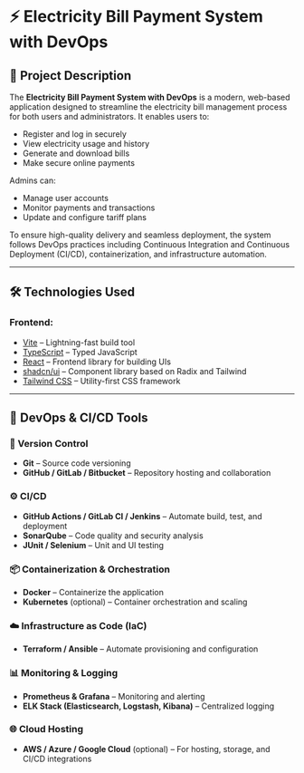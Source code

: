 # ⚡ Electricity Bill Payment System with DevOps

## 📖 Project Description

The **Electricity Bill Payment System with DevOps** is a modern, web-based application designed to streamline the electricity bill management process for both users and administrators. It enables users to:

- Register and log in securely
- View electricity usage and history
- Generate and download bills
- Make secure online payments

Admins can:

- Manage user accounts
- Monitor payments and transactions
- Update and configure tariff plans

To ensure high-quality delivery and seamless deployment, the system follows DevOps practices including Continuous Integration and Continuous Deployment (CI/CD), containerization, and infrastructure automation.

---

## 🛠 Technologies Used

### Frontend:
- [Vite](https://vitejs.dev/) – Lightning-fast build tool
- [TypeScript](https://www.typescriptlang.org/) – Typed JavaScript
- [React](https://react.dev/) – Frontend library for building UIs
- [shadcn/ui](https://ui.shadcn.com/) – Component library based on Radix and Tailwind
- [Tailwind CSS](https://tailwindcss.com/) – Utility-first CSS framework

---

## 🚀 DevOps & CI/CD Tools

### 🔧 Version Control
- **Git** – Source code versioning
- **GitHub / GitLab / Bitbucket** – Repository hosting and collaboration

### ⚙️ CI/CD
- **GitHub Actions / GitLab CI / Jenkins** – Automate build, test, and deployment
- **SonarQube** – Code quality and security analysis
- **JUnit / Selenium** – Unit and UI testing

### 📦 Containerization & Orchestration
- **Docker** – Containerize the application
- **Kubernetes** (optional) – Container orchestration and scaling

### ☁️ Infrastructure as Code (IaC)
- **Terraform / Ansible** – Automate provisioning and configuration

### 📊 Monitoring & Logging
- **Prometheus & Grafana** – Monitoring and alerting
- **ELK Stack (Elasticsearch, Logstash, Kibana)** – Centralized logging

### 🌐 Cloud Hosting
- **AWS / Azure / Google Cloud** (optional) – For hosting, storage, and CI/CD integrations

